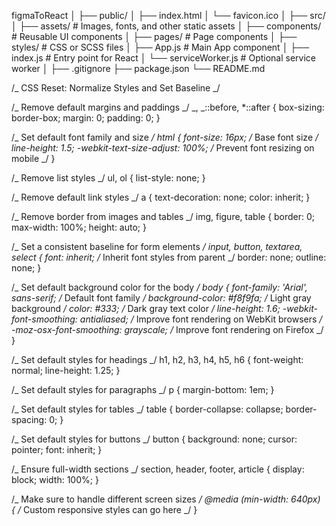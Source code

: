 figmaToReact
│
├── public/
│ ├── index.html
│ └── favicon.ico
│
├── src/
│ ├── assets/ # Images, fonts, and other static assets
│ ├── components/ # Reusable UI components
│ ├── pages/ # Page components
│ ├── styles/ # CSS or SCSS files
│ ├── App.js # Main App component
│ ├── index.js # Entry point for React
│ └── serviceWorker.js # Optional service worker
│
├── .gitignore
├── package.json
└── README.md

<!-- CSS RESET -->

/_ CSS Reset: Normalize Styles and Set Baseline _/

/_ Remove default margins and paddings _/
_,
_::before,
\*::after {
box-sizing: border-box;
margin: 0;
padding: 0;
}

/_ Set default font family and size _/
html {
font-size: 16px; /_ Base font size _/
line-height: 1.5;
-webkit-text-size-adjust: 100%; /_ Prevent font resizing on mobile _/
}

/_ Remove list styles _/
ul,
ol {
list-style: none;
}

/_ Remove default link styles _/
a {
text-decoration: none;
color: inherit;
}

/_ Remove border from images and tables _/
img,
figure,
table {
border: 0;
max-width: 100%;
height: auto;
}

/_ Set a consistent baseline for form elements _/
input,
button,
textarea,
select {
font: inherit; /_ Inherit font styles from parent _/
border: none;
outline: none;
}

/_ Set default background color for the body _/
body {
font-family: 'Arial', sans-serif; /_ Default font family _/
background-color: #f8f9fa; /_ Light gray background _/
color: #333; /_ Dark gray text color _/
line-height: 1.6;
-webkit-font-smoothing: antialiased; /_ Improve font rendering on WebKit browsers _/
-moz-osx-font-smoothing: grayscale; /_ Improve font rendering on Firefox _/
}

/_ Set default styles for headings _/
h1, h2, h3, h4, h5, h6 {
font-weight: normal;
line-height: 1.25;
}

/_ Set default styles for paragraphs _/
p {
margin-bottom: 1em;
}

/_ Set default styles for tables _/
table {
border-collapse: collapse;
border-spacing: 0;
}

/_ Set default styles for buttons _/
button {
background: none;
cursor: pointer;
font: inherit;
}

/_ Ensure full-width sections _/
section,
header,
footer,
article {
display: block;
width: 100%;
}

/_ Make sure to handle different screen sizes _/
@media (min-width: 640px) {
/_ Custom responsive styles can go here _/
}
